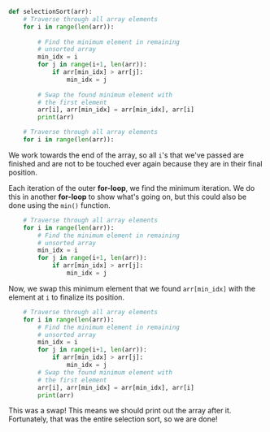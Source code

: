 <!--Title={Selection Sort Explained}-->

<!--badges={Algorithmns:20}-->

<!--concepts{Selection Sort}-->

```python
def selectionSort(arr):
    # Traverse through all array elements 
    for i in range(len(arr)): 
      
        # Find the minimum element in remaining  
        # unsorted array 
        min_idx = i
        for j in range(i+1, len(arr)): 
            if arr[min_idx] > arr[j]: 
                min_idx = j 
                  
        # Swap the found minimum element with  
        # the first element
        arr[i], arr[min_idx] = arr[min_idx], arr[i]
        print(arr)
```

```python
    # Traverse through all array elements 
    for i in range(len(arr)): 
```

We work towards the end of the array, so all `i`'s that we've passed are finished and are not to be touched ever again because they are in their final position.

Each iteration of the outer **for-loop**, we find the minimum iteration. We do this in another **for-loop** to show what's going on, but this could also be done using the `min()` function.

```python
    # Traverse through all array elements 
    for i in range(len(arr)): 
        # Find the minimum element in remaining  
        # unsorted array 
        min_idx = i
        for j in range(i+1, len(arr)): 
            if arr[min_idx] > arr[j]: 
                min_idx = j 
```

Now, we swap this minimum element that we found `arr[min_idx]` with the element at `i` to finalize its position.

```python
    # Traverse through all array elements 
    for i in range(len(arr)): 
        # Find the minimum element in remaining  
        # unsorted array 
        min_idx = i
        for j in range(i+1, len(arr)): 
            if arr[min_idx] > arr[j]: 
                min_idx = j 
        # Swap the found minimum element with  
        # the first element
        arr[i], arr[min_idx] = arr[min_idx], arr[i]
        print(arr)
```

This was a swap! This means we should print out the array after it. Fortunately, that was the entire selection sort, so we are done!
